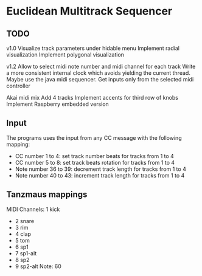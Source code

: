 # Euclidean Multitrack Sequencer

## TODO

v1.0
Visualize track parameters under hidable menu
Implement radial visualization
Implement polygonal visualization

v1.2
Allow to select midi note number and midi channel for each track
Write a more consistent internal clock which avoids yielding the current thread. Maybe use the java midi sequencer.
Get inputs only from the selected midi controller

Akai midi mix
Add 4 tracks
Implement accents for third row of knobs
Implement Raspberry embedded version

## Input
The programs uses the input from any CC message with the following mapping:
- CC number 1 to 4: set track number beats for tracks from 1 to 4
- CC number 5 to 8: set track beats rotation for tracks from 1 to 4
- Note number 36 to 39: decrement track length for tracks from 1 to 4
- Note number 40 to 43: increment track length for tracks from 1 to 4

## Tanzmaus mappings
MIDI Channels:
1 kick
- 2 snare
- 3 rim
- 4 clap
- 5 tom
- 6 sp1
- 7 sp1-alt
- 8 sp2
- 9 sp2-alt
Note: 60